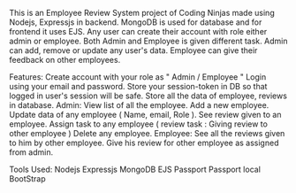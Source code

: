 This is an Employee Review System project of Coding Ninjas made using Nodejs, Expressjs in backend. 
MongoDB is used for database and for frontend it uses EJS.
Any user can create their account with role either admin or employee. 
Both Admin and Employee is given different task. Admin can add, remove or update any user's data.
Employee can give their feedback on other employees.




Features:
Create account with your role as " Admin / Employee "
Login using your email and password.
Store your session-token in DB so that logged in user's session will be safe.
Store all the data of employee, reviews in database.
Admin:
View list of all the employee.
Add a new employee.
Update data of any employee ( Name, email, Role ).
See review given to an employee.
Assign task to any employee ( review task : Giving review to other employee )
Delete any employee.
Employee:
See all the reviews given to him by other employee.
Give his review for other employee as assigned from admin.


Tools Used:
Nodejs
Expressjs
MongoDB
EJS
Passport
Passport local
BootStrap
